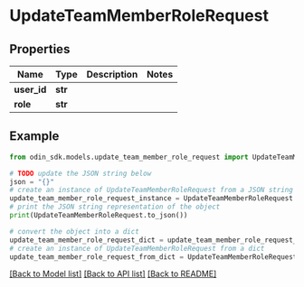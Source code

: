 # UpdateTeamMemberRoleRequest


## Properties

Name | Type | Description | Notes
------------ | ------------- | ------------- | -------------
**user_id** | **str** |  | 
**role** | **str** |  | 

## Example

```python
from odin_sdk.models.update_team_member_role_request import UpdateTeamMemberRoleRequest

# TODO update the JSON string below
json = "{}"
# create an instance of UpdateTeamMemberRoleRequest from a JSON string
update_team_member_role_request_instance = UpdateTeamMemberRoleRequest.from_json(json)
# print the JSON string representation of the object
print(UpdateTeamMemberRoleRequest.to_json())

# convert the object into a dict
update_team_member_role_request_dict = update_team_member_role_request_instance.to_dict()
# create an instance of UpdateTeamMemberRoleRequest from a dict
update_team_member_role_request_from_dict = UpdateTeamMemberRoleRequest.from_dict(update_team_member_role_request_dict)
```
[[Back to Model list]](../README.md#documentation-for-models) [[Back to API list]](../README.md#documentation-for-api-endpoints) [[Back to README]](../README.md)


